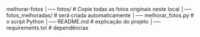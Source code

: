 melhorar-fotos
│── fotos/                # Copie todas as fotos originais neste local
│── fotos_melhoradas/     # será criada automaticamente
│── melhorar_fotos.py     # o script Python
│── README.md             # explicação do projeto
│── requirements.txt      # dependências
